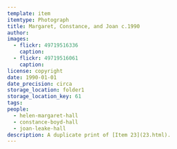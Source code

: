 ```yaml
---
template: item
itemtype: Photograph
title: Margaret, Constance, and Joan c.1990
author: 
images:
  - flickr: 49719516336
    caption:
  - flickr: 49719516061
    caption:
license: copyright
date: 1990-01-01
date_precision: circa
storage_location: folder1
storage_location_key: 61
tags:
people:
  - helen-margaret-hall
  - constance-boyd-hall
  - joan-leake-hall
description: A duplicate print of [Item 23](23.html).
---
```

